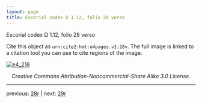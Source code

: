 ```yaml
---
layout: page
title: Escorial codex Ω 1.12, folio 28 verso
---
```


Escorial codex Ω 1.12, folio 28 verso

Cite this object as `urn:cite2:hmt:e4pages.v1:28v`.  The full image is linked to a citation tool you can use to cite regions of the image.

[![e4_218](http://www.homermultitext.org/iipsrv?IIIF=/project/homer/pyramidal/deepzoom/hmt/e4img/2017a/e4_218.tif/full/800,/0/default.jpg)](http://www.homermultitext.org/ict2/?urn=urn:cite2:hmt:e4img.2017a:e4_218) 

<p style="text-align: center; font-style: italic;">Creative Commons Attribution-Noncommercial-Share Alike 3.0 License.</p>

---

previous: [28r](../28r/) | next: [29r](../29r/)